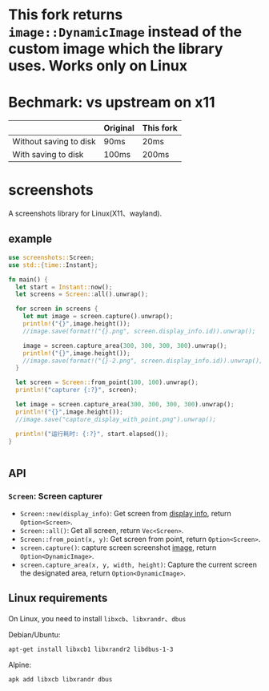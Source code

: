 # This fork returns `image::DynamicImage` instead of the custom image which the library uses. Works only on Linux
# Bechmark: vs upstream on x11
|   | Original  | This fork  |
|---|---|---|
| Without saving to disk | 90ms  | 20ms  |
| With saving to disk  | 100ms  | 200ms  |
# screenshots

A screenshots library for Linux(X11、wayland).

## example

```rust
use screenshots::Screen;
use std::{time::Instant};

fn main() {
  let start = Instant::now();
  let screens = Screen::all().unwrap();

  for screen in screens {
    let mut image = screen.capture().unwrap();
    println!("{}",image.height());
    //image.save(format!("{}.png", screen.display_info.id)).unwrap();

    image = screen.capture_area(300, 300, 300, 300).unwrap();
    println!("{}",image.height());
    //image.save(format!("{}-2.png", screen.display_info.id)).unwrap();
  }

  let screen = Screen::from_point(100, 100).unwrap();
  println!("capturer {:?}", screen);

  let image = screen.capture_area(300, 300, 300, 300).unwrap();
  println!("{}",image.height());
  //image.save("capture_display_with_point.png").unwrap();

  println!("运行耗时: {:?}", start.elapsed());
}



```

## API

### `Screen`: Screen capturer

- `Screen::new(display_info)`: Get screen from [display info](https://docs.rs/display-info/latest/display_info/struct.DisplayInfo.html), return `Option<Screen>`.
- `Screen::all()`: Get all screen, return `Vec<Screen>`.
- `Screen::from_point(x, y)`: Get screen from point, return `Option<Screen>`.
- `screen.capture()`: capture screen screenshot [image](https://docs.rs/screenshots/latest/screenshots/struct.Image.html), return `Option<DynamicImage>`.
- `screen.capture_area(x, y, width, height)`: Capture the current screen the designated area, return `Option<DynamicImage>`.


## Linux requirements

On Linux, you need to install `libxcb`、`libxrandr`、`dbus`

Debian/Ubuntu:

```sh
apt-get install libxcb1 libxrandr2 libdbus-1-3
```

Alpine:

```sh
apk add libxcb libxrandr dbus
```